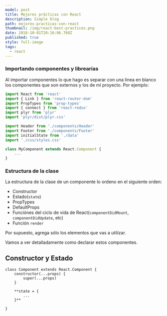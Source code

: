 ```yaml
---
model: post
title: Mejores prácticas con React
description: Simple blog
path: mejores-practicas-con-react
thumbnail: /img/react-best-practices.png
date: 2018-10-01T20:16:06.768Z
published: true
style: full-image
tags:
  - react
---
```


### Importando componentes y librearías
Al importar componentes lo que hago es separar con una linea en blanco los componentes que son externos y los de mí proyecto. Por ejemplo:
```javascript
import React from 'react'
import { Link } from 'react-router-dom'
import PropTypes from 'prop-types'
import { connect } from 'react-redux'
import plyr from 'plyr'
import 'plyr/dist/plyr.css'

import Header from './components/Header'
import Footer from './components/Footer'
import initialState from './data'
import './css/styles.css'

class MyComponent extends React.Component {
	...
}
```

### Estructura de la clase
La estructura de la clase de un componente lo ordeno en el siguiente orden:
* Constructor
* Estado(`state`)
* PropTypes
* DefaultProps
* Funciónes del ciclo de vida de React(`componentDidMount`, `componentDidUpdate`, etc)
* Función `render`

Por supuesto, agrega sólo los elementos que vas a utilizar.

Vamos a ver detalladamente como declarar estos componentes.

## Constructor y Estado
```
class Component extends React.Component {
	constructor(...props) {
		super(...props)
	}

	**state = {
		...
	}**

}
```
